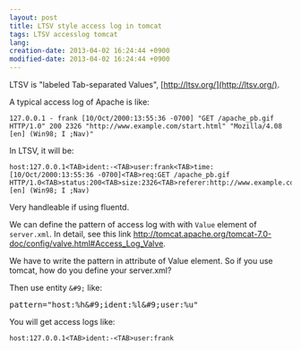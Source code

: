 ```yaml
---
layout: post
title: LTSV style access log in tomcat
tags: LTSV accesslog tomcat
lang: 
creation-date: 2013-04-02 16:24:44 +0900
modified-date: 2013-04-02 16:24:44 +0900
---
```

LTSV is "labeled Tab-separated Values", [http://ltsv.org/](http://ltsv.org/).

A typical access log of Apache is like:

    127.0.0.1 - frank [10/Oct/2000:13:55:36 -0700] "GET /apache_pb.gif HTTP/1.0" 200 2326 "http://www.example.com/start.html" "Mozilla/4.08 [en] (Win98; I ;Nav)"

In LTSV, it will be:

    host:127.0.0.1<TAB>ident:-<TAB>user:frank<TAB>time:[10/Oct/2000:13:55:36 -0700]<TAB>req:GET /apache_pb.gif HTTP/1.0<TAB>status:200<TAB>size:2326<TAB>referer:http://www.example.com/start.html<TAB>ua:Mozilla/4.08 [en] (Win98; I ;Nav)

Very handleable if using fluentd.

We can define the pattern of access log with with `Value` element of `server.xml`.
In detail, see this link <http://tomcat.apache.org/tomcat-7.0-doc/config/valve.html#Access_Log_Valve>.

We have to write the pattern in attribute of Value element.
So if you use tomcat, how do you define your server.xml?

Then use entity `&#9;` like:

<pre class="brush: xml">
pattern="host:%h&amp;#9;ident:%l&amp;#9;user:%u"
</pre>

You will get access logs like:

    host:127.0.0.1<TAB>ident:-<TAB>user:frank
